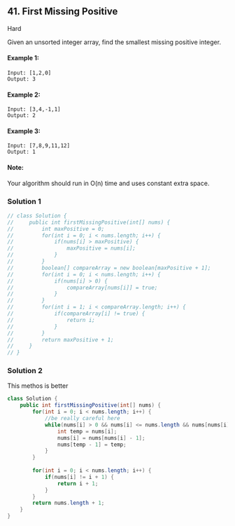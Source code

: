 ## 41. First Missing Positive

Hard

Given an unsorted integer array, find the smallest missing positive integer.

#### Example 1:
```
Input: [1,2,0]
Output: 3
```
#### Example 2:
```
Input: [3,4,-1,1]
Output: 2
```
#### Example 3:
```
Input: [7,8,9,11,12]
Output: 1
```
#### Note:

Your algorithm should run in O(n) time and uses constant extra space.

### Solution 1
```Java
// class Solution {
//     public int firstMissingPositive(int[] nums) {
//         int maxPositive = 0;
//         for(int i = 0; i < nums.length; i++) {
//             if(nums[i] > maxPositive) {
//                 maxPositive = nums[i];
//             }
//         }
//         boolean[] compareArray = new boolean[maxPositive + 1];
//         for(int i = 0; i < nums.length; i++) {
//             if(nums[i] > 0) {
//                 compareArray[nums[i]] = true;
//             }
//         }
//         for(int i = 1; i < compareArray.length; i++) {
//             if(compareArray[i] != true) {
//                 return i;
//             }
//         }
//         return maxPositive + 1;
//     }
// }
```

### Solution 2
This methos is better
```Java
class Solution {
    public int firstMissingPositive(int[] nums) {
        for(int i = 0; i < nums.length; i++) {
            //be really careful here
            while(nums[i] > 0 && nums[i] <= nums.length && nums[nums[i] -1] != nums[i]) {
                int temp = nums[i];
                nums[i] = nums[nums[i] - 1];
                nums[temp - 1] = temp;
            }
        }
        
        for(int i = 0; i < nums.length; i++) {
            if(nums[i] != i + 1) {
                return i + 1;
            }
        }
        return nums.length + 1;
    }
}
```
